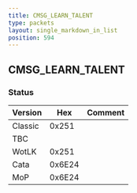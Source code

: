 ```yaml
---
title: CMSG_LEARN_TALENT
type: packets
layout: single_markdown_in_list
position: 594
---
```


## CMSG_LEARN_TALENT

### Status

Version    | Hex        | Comment
---------- | ---------- | ---------- 
Classic    | 0x251      | 
TBC        |            |
WotLK      | 0x251      | 
Cata       | 0x6E24     | 
MoP        | 0x6E24     | 